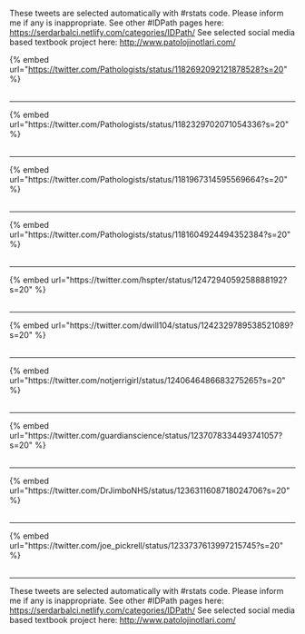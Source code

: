 

These tweets are selected automatically with #rstats code. Please inform me if any is inappropriate.
See other #IDPath pages here: https://serdarbalci.netlify.com/categories/IDPath/ 
See selected social media based textbook project here: http://www.patolojinotlari.com/

{% embed url="https://twitter.com/Pathologists/status/1182692092121878528?s=20" %}<br>
<br>
<hr>
{% embed url="https://twitter.com/Pathologists/status/1182329702071054336?s=20" %}<br>
<br>
<hr>
{% embed url="https://twitter.com/Pathologists/status/1181967314595569664?s=20" %}<br>
<br>
<hr>
{% embed url="https://twitter.com/Pathologists/status/1181604924494352384?s=20" %}<br>
<br>
<hr>
{% embed url="https://twitter.com/hspter/status/1247294059258888192?s=20" %}<br>
<br>
<hr>
{% embed url="https://twitter.com/dwill104/status/1242329789538521089?s=20" %}<br>
<br>
<hr>
{% embed url="https://twitter.com/notjerrigirl/status/1240646486683275265?s=20" %}<br>
<br>
<hr>
{% embed url="https://twitter.com/guardianscience/status/1237078334493741057?s=20" %}<br>
<br>
<hr>
{% embed url="https://twitter.com/DrJimboNHS/status/1236311608718024706?s=20" %}<br>
<br>
<hr>
{% embed url="https://twitter.com/joe_pickrell/status/1233737613997215745?s=20" %}<br>
<br>
<hr>


These tweets are selected automatically with #rstats code. Please inform me if any is inappropriate.
See other #IDPath pages here: https://serdarbalci.netlify.com/categories/IDPath/ 
See selected social media based textbook project here: http://www.patolojinotlari.com/
